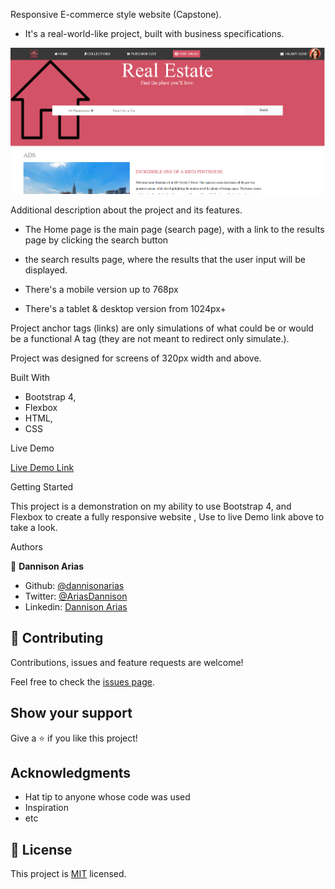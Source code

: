 Responsive E-commerce style website (Capstone).

- It's a real-world-like project, built with business specifications.

![screenshot](img/screenshot-1.png)

Additional description about the project and its features.

- The Home page is the main page (search page), with a link to the results page by clicking the search button
- the search results page, where the results that the user input will be displayed.

- There's a mobile version up to 768px
- There's a tablet & desktop version from 1024px+

Project anchor tags (links) are only simulations of what could be or would be a functional A tag (they are not meant to redirect only simulate.). 

Project was designed for screens of 320px width and above. 

Built With

- Bootstrap 4,
- Flexbox
- HTML,
- CSS

Live Demo

[Live Demo Link](https://rawcdn.githack.com/dannisonarias/Ecommerce-Website-design/8427b5157b3c0fde524bc62a691750e92cae4055/index.html)


Getting Started

This project is a demonstration on my ability to use Bootstrap 4, and Flexbox to create a fully responsive website , Use to live Demo link above to take a look.

Authors

👤 **Dannison Arias**

- Github: [@dannisonarias](https://github.com/dannisonarias)
- Twitter: [@AriasDannison](https://twitter.com/AriasDannison)
- Linkedin: [Dannison Arias](https://www.linkedin.com/in/dannison-arias-777919190/)

## 🤝 Contributing

Contributions, issues and feature requests are welcome!

Feel free to check the [issues page](../../issues/).

## Show your support

Give a ⭐️ if you like this project!

## Acknowledgments

- Hat tip to anyone whose code was used
- Inspiration
- etc

## 📝 License

This project is [MIT](lic.url) licensed.
